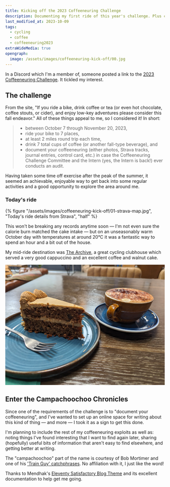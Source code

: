 ```yaml
---
title: Kicking off the 2023 Coffeeneuring Challenge
description: Documenting my first ride of this year's challenge. Plus cake.
last_modified_at: 2023-10-09
tags:
  - cycling
  - coffee
  - coffeeneuring2023
extraWideMedia: true
opengraph:
  image: /assets/images/coffeeneuring-kick-off/00.jpg
---
```


In a Discord which I'm a member of, someone posted a link to the [2023 Coffeeneuring Challenge](https://chasingmailboxes.com/2023/09/24/coffeeneuring-challenge-2023-lucky-13/). It tickled my interest.

## The challenge

From the site, "If you ride a bike, drink coffee or tea (or even hot chocolate, coffee stouts, or cider), and enjoy low-key adventures please consider this fall endeavor." All of these things appeal to me, so I considered it! In short:

> - between October 7 through November 20, 2023,
> - ride your bike to 7 places,
> - at least 2 miles round trip each time,
> - drink 7 total cups of coffee (or another fall-type beverage), and
> - document your coffeeneuring (either photos, Strava tracks, journal entries, control card, etc.) in case the Coffeeneuring Challenge Committee and the Intern (yes, the Intern is back!) ever conducts an audit.

Having taken some time off exercise after the peak of the summer, it seemed an achievable, enjoyable way to get back into some regular activities and a good opportunity to explore the area around me.

### Today's ride

{% figure "/assets/images/coffeeneuring-kick-off/01-strava-map.jpg", "Today's ride details from Strava", "half" %}

This won't be breaking any records anytime soon &mdash; I'm not even sure the calorie burn matched the cake intake &mdash; but on an unseasonably warm October day with temperatures at around 20&deg;C it was a fantastic way to spend an hour and a bit out of the house.

My mid-ride destination was [The Archive](https://thearchive.works/pages/info), a great cycling clubhouse which served a very good cappuccino and an excellent coffee and walnut cake.

![Coffee cake and cappuccino](/assets/images/coffeeneuring-kick-off/02-coffee-and-walnut-cake.jpg)

## Enter the Campachoochoo Chronicles

Since one of the requirements of the challenge is to "document your coffeeneuring", and I've wanted to set up an online space for writing about this kind of thing &mdash; and more &mdash; I took it as a sign to get this done.

I'm planning to include the rest of my coffeeneuring exploits as well as: noting things I've found interesting that I want to find again later, sharing (hopefully) useful bits of information that aren't easy to find elsewhere, and getting better at writing.

The "campachoochoo" part of the name is courtesy of Bob Mortimer and one of his ['Train Guy' catchphrases](https://mashable.com/article/bob-mortimer-train-guy). No affiliation with it, I just like the word!

Thanks to Mendhak's [Eleventy Satisfactory Blog Theme](https://github.com/mendhak/eleventy-satisfactory) and its excellent documentation to help get me going.
